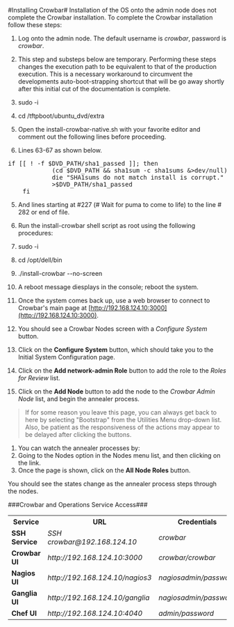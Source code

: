 #Installing Crowbar#
Installation of the OS onto the admin node does not complete the Crowbar installation.  To complete the Crowbar installation follow these steps:

1. Log onto the admin node. The default username is *crowbar*, password is *crowbar*.

1. This step and substeps below are temporary.  Performing these steps changes the execution path to be equivalent to that of the production execution.  This is a necessary workaround to circumvent the developments auto-boot-strapping shortcut that will be go away shortly after this initial cut of the documentation is complete.  

 1. sudo -i
 2. cd /tftpboot/ubuntu_dvd/extra
 3. Open the install-crowbar-native.sh with your favorite editor and comment out the following lines before proceeding.
 4. Lines 63-67 as shown below.
 
   <pre>if [[ ! -f $DVD_PATH/sha1_passed ]]; then
            (cd $DVD_PATH && sha1sum -c sha1sums &>dev/null) || \
            die "SHA1sums do not match install is corrupt."
            >$DVD_PATH/sha1_passed
    fi</pre>

 5. And lines starting at #227 (# Wait for puma to come to life) to the line # 282 or end of file. 
 
1. Run the install-crowbar shell script as root using the following procedures:
 1. sudo -i
 2. cd /opt/dell/bin
 3. ./install-crowbar <Domain Name> --no-screen
 4. A reboot message diesplays in the console; reboot the system.

1. Once the system comes back up, use a web browser to connect to Crowbar's main page at [http://192.168.124.10:3000](http://192.168.124.10:3000).
 1. You should see a Crowbar Nodes screen with a *Configure System* button. 

1. Click on the **Configure System** button, which should take you to the Initial System Configuration page.  
 1. Click on the **Add network-admin Role** button to add the role to the *Roles for Review* list.   
 2. Click on the **Add <Domain Name> Node** button to add the node to the  *Crowbar Admin Node* list, and begin the annealer process.

 >If for some reason you leave this page, you can always get back to here by selecting "Bootstrap" from the Utilities Menu drop-down list.   Also, be patient as the responsiveness of the actions may appear to be delayed after clicking the buttons.

1. You can watch the annealer processes by:
 1. Going to the Nodes option in the Nodes menu list, and then clicking on the **<Domain Name>** link.
 2. Once the <Domain Name> page is shown, click on the **All Node Roles** button.

 You should see the states change as the annealer process steps through the nodes. 


###Crowbar and Operations Service Access###

<table border="0">
<tr>
<th>Service</th>
<th>URL</th>
<th>Credentials</th>
</tr>
<tr>
<td><b>SSH Service</b></td>
<td><i>SSH crowbar@192.168.124.10</i></td>
<td><i>crowbar</i></td>
</tr>
<tr>
<td><b>Crowbar UI</b></td>
<td><i>http://192.168.124.10:3000</i></td>
<td><i>crowbar/crowbar</i></td>
</tr>
<tr>
<td><b>Nagios UI</b></td>
<td><i>http://192.168.124.10/nagios3</i></td>
<td><i>nagiosadmin/password</i></td>
</tr>
<tr>
<td><b>Ganglia UI</b></td>
<td><i>http://192.168.124.10/ganglia</i></td>
<td><i>nagiosadmin/password</i></td>
</tr>
<tr>
<td><b>Chef UI</b></td>
<td><i>http://192.168.124.10:4040</i></td>
<td><i>admin/password</i></td>
</tr>
</table>
